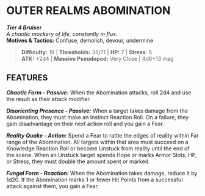 ﻿---
tier: 4
type: Bruiser
difficulty: 19
hp: 7
stress: 5
---
# OUTER REALMS ABOMINATION

***Tier 4 Bruiser***  
*A chaotic mockery of life, constantly in flux.*  
**Motives & Tactics:** Confuse, demolish, devour, undermine

> **Difficulty:** 19 | **Thresholds:** 35/71 | **HP:** 7 | **Stress:** 5  
> **ATK:** +2d4 | **Massive Pseudopod:** Very Close | 4d6+13 mag  

## FEATURES

***Chaotic Form - Passive:*** When the Abomination attacks, roll 2d4 and use the result as their attack modifier.

***Disorienting Presence - Passive:*** When a target takes damage from the Abomination, they must make an Instinct Reaction Roll. On a failure, they gain disadvantage on their next action roll and you gain a Fear.

***Reality Quake - Action:*** Spend a Fear to rattle the edges of reality within Far range of the Abomination. All targets within that area must succeed on a Knowledge Reaction Roll or become Unstuck from reality until the end of the scene. When an Unstuck target spends Hope or marks Armor Slots, HP, or Stress, they must double the amount spent or marked.

***Fungal Form - Reaction:*** When the Abomination takes damage, reduce it by 1d20. If the Abomination marks 1 or fewer Hit Points from a successful attack against them, you gain a Fear.
